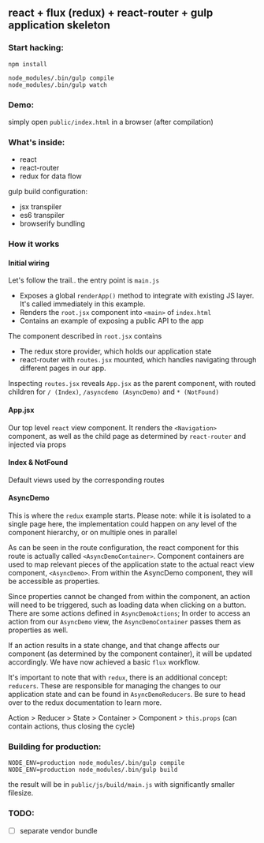 ## react + flux (redux) + react-router + gulp application skeleton

### Start hacking:

    npm install

    node_modules/.bin/gulp compile
    node_modules/.bin/gulp watch

### Demo:

simply open ```public/index.html``` in a browser (after compilation)

### What's inside:

- react
- react-router
- redux for data flow

gulp build configuration:
- jsx transpiler
- es6 transpiler
- browserify bundling

### How it works

#### Initial wiring
Let's follow the trail.. the entry point is ```main.js```
- Exposes a global ```renderApp()``` method to integrate with existing JS layer. It's called immediately in this example.
- Renders the ```root.jsx``` component into ```<main>``` of ```index.html```
- Contains an example of exposing a public API to the app

The component described in ```root.jsx``` contains
- The redux store provider, which holds our application state
- react-router with ```routes.jsx``` mounted, which handles navigating through different pages in our app.

Inspecting ```routes.jsx``` reveals ```App.jsx``` as the parent component, with routed children for ```/ (Index)```, ```/asyncdemo (AsyncDemo)``` and ```* (NotFound)```

#### App.jsx
Our top level ```react``` view component. It renders the ```<Navigation>``` component, as well as the child page as determined by ```react-router``` and injected via props

#### Index & NotFound
Default views used by the corresponding routes

#### AsyncDemo
This is where the ```redux``` example starts. Please note: while it is isolated to a single page here, the implementation could happen on any level of the component hierarchy, or on multiple ones in parallel

As can be seen in the route configuration, the react component for this route is actually called ```<AsyncDemoContainer>```. Component containers are used to map relevant pieces of the application state to the actual react view component, ```<AsyncDemo>```. From within the AsyncDemo component, they will be accessible as properties.

Since properties cannot be changed from within the component, an action will need to be triggered, such as loading data when clicking on a button. There are some actions defined in ```AsyncDemoActions```; In order to access an action from our ```AsyncDemo``` view, the ```AsyncDemoContainer``` passes them as properties as well.

If an action results in a state change, and that change affects our component (as determined by the component container), it will be updated accordingly. We have now achieved a basic ```flux``` workflow.

It's important to note that with ```redux```, there is an additional concept: ```reducers```. These are responsible for managing the changes to our application state and can be found in ```AsyncDemoReducers```. Be sure to head over to the redux documentation to learn more.

Action > Reducer > State > Container > Component > ```this.props``` (can contain actions, thus closing the cycle)

### Building for production:

    NODE_ENV=production node_modules/.bin/gulp compile
    NODE_ENV=production node_modules/.bin/gulp build

the result will be in ```public/js/build/main.js``` with significantly smaller filesize.

### TODO:
- [ ] separate vendor bundle

